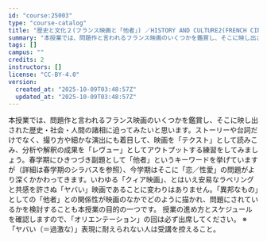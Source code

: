 ```yaml
---
id: "course:25003"
type: "course-catalog"
title: "歴史と文化２(フランス映画と「他者」) ／HISTORY AND CULTURE2(FRENCH CINEMA AND 'OTHERS')"
summary: "本授業では、問題作と言われるフランス映画のいくつかを鑑賞し、そこに映し出された歴史・社会・人間の諸相に迫ってみたいと思います。ストーリーや台詞だけでなく、撮り方や細かな演出にも着目して、映画を「テクスト」として読みこみ、分析や解釈の成果を「…"
tags: []
campus: ""
credits: 2
instructors: []
license: "CC-BY-4.0"
version:
  created_at: "2025-10-09T03:48:57Z"
  updated_at: "2025-10-09T03:48:57Z"
---
```

本授業では、問題作と言われるフランス映画のいくつかを鑑賞し、そこに映し出された歴史・社会・人間の諸相に迫ってみたいと思います。ストーリーや台詞だけでなく、撮り方や細かな演出にも着目して、映画を「テクスト」として読みこみ、分析や解釈の成果を「レヴュー」としてアウトプットする練習をしてみましょう。春学期にひきつづき副題として「他者」というキーワードを挙げていますが（詳細は春学期のシラバスを参照）、今学期はそこに「恋／性愛」の問題がより深くかかわってきます。いわゆる「クィア映画」、とはいえ安易なラベリングと共感を許さぬ「ヤバい」映画であることに変わりはありません。「異邦なもの」としての「他者」との関係性が映画のなかでどのように描かれ、問題にされているかを検討することも本授業の目的の一つです。 授業の進め方とスケジュールを確認しますので、「オリエンテーション」の回は必ず出席してください。 ※「ヤバい（＝過激な）」表現に耐えられない人は受講を控えること。
